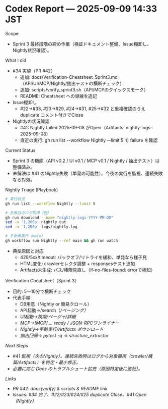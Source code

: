 # Codex Report — 2025-09-09 14:33 JST

Scope
- Sprint 3 最終段階の締め作業（検証ドキュメント整備、Issue棚卸し、Nightly状況確認）。

What I did
- #34 実施（PR #42）
  - 追加: docs/Verification-Cheatsheet_Sprint3.md（API/UI/MCP/Nightly/抽出テストの横断チェック）
  - 追加: scripts/verify_sprint3.sh（API/MCPのクイックスモーク）
  - README: Cheatsheet への導線を追記
- Issue棚卸し
  - #22→#33, #23→#29, #24→#31, #25→#32 と重複確認のうえ duplicate コメント付きでClose
- Nightlyの状況確認
  - #41: Nightly failed 2025-09-08 がOpen（Artifacts: nightly-logs-2025-09-08）
  - 直近の実行: gh run list --workflow Nightly --limit 5 で failure を確認

Current Status
- Sprint 3 の機能（API v0.2 / UI v0.1 / MCP v0.1 / Nightly / 抽出テスト）は整備済み。
- 未解決は #41 のNightly失敗（単発の可能性）。今夜の実行を監視、連続失敗なら対処。

Nightly Triage (Playbook)
```bash
# 実行状況
gh run list --workflow Nightly --limit 5

# 失敗日のログ取得（例）
gh run download --name "nightly-logs-YYYY-MM-DD"
sed -n '1,200p' nightly.out
sed -n '1,200p' logs/nightly.log

# 手動再実行（main）
gh workflow run Nightly --ref main && gh run watch
```
- 典型原因と対応
  - 429/5xx/timeout: バックオフ/リトライを緩和、単発なら様子見
  - HTML変化: crawlerセレクタ調整 + responsesテスト追加
  - Artifacts未生成: パス/権限見直し（if-no-files-found: errorで検知）

Verification Cheatsheet（Sprint 3）
- 目的: 5〜10分で横断チェック
- 代表手順:
  - DB用意（Nightly or 簡易クロール）
  - API起動→/search（<em>/ページング）
  - UI起動→検索/ページャ/詳細
  - MCP→[MCP] ... ready / JSON-RPCワンライナー
  - Nightly→手動実行/Artifacts ダウンロード
  - 抽出回帰→ pytest -q -k structure_extractor

Next Steps
- #41 監視（次のNightly）。連続失敗時はログから対象箇所（crawler/構築/Artifacts）を特定・最小修正。
- 必要に応じ Docs のトラブルシュート拡充（原因特定後に追記）。

Links
- PR #42: docs(verify) & scripts & README link
- Issues: #34 完了、#22/#23/#24/#25 duplicate Close、#41 Open（Nightly）

